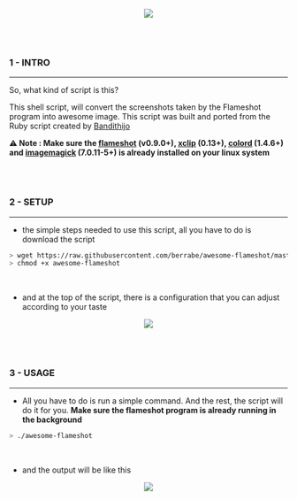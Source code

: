 <p align="center">
  <img src="docs/logo.png">
</p>

<br/><br/>

### 1 - INTRO
---
So, what kind of script is this?

This shell script, will convert the screenshots taken by the Flameshot program into awesome image. 
This script was built and ported from the Ruby script created by [Bandithijo](https://bandithijo.github.io/blog/memodifikasi-screenshot-dari-flameshot-dengan-imagemagick)

**⚠️ Note : Make sure the [flameshot] (v0.9.0+), [xclip] (0.13+), [colord] (1.4.6+) and [imagemagick] (7.0.11-5+) is already installed on your linux system**

<br/><br/>

### 2 - SETUP
---
- the simple steps needed to use this script, all you have to do is download the script

```sh
> wget https://raw.githubusercontent.com/berrabe/awesome-flameshot/master/awesome-flameshot
> chmod +x awesome-flameshot
```

<br/>

- and at the top of the script, there is a configuration that you can adjust according to your taste

<p align="center">
  <img src="docs/config.png">
</p>


<br/><br/>

### 3 - USAGE
---
- All you have to do is run a simple command. And the rest, the script will do it for you. **Make sure the flameshot program is already running in the background**

```sh
> ./awesome-flameshot
```

<br/>

- and the output will be like this

<p align="center">
  <img src="docs/output.png">
</p>



<br/><br/>

[flameshot]: https://github.com/flameshot-org/flameshot
[xclip]: https://github.com/astrand/xclip
[colord]: https://www.freedesktop.org/software/colord
[imagemagick]: https://github.com/ImageMagick/ImageMagick
